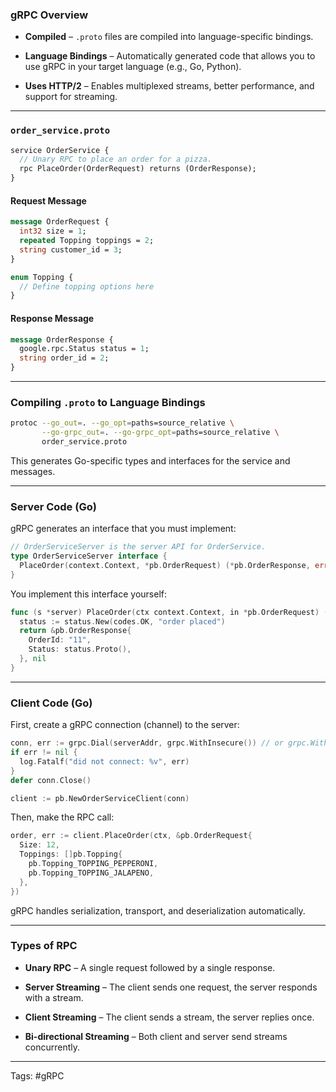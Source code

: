### gRPC Overview

- **Compiled** – `.proto` files are compiled into language-specific bindings.
    
- **Language Bindings** – Automatically generated code that allows you to use gRPC in your target language (e.g., Go, Python).
    
- **Uses HTTP/2** – Enables multiplexed streams, better performance, and support for streaming.
    
---

### `order_service.proto`

```proto
service OrderService {
  // Unary RPC to place an order for a pizza.
  rpc PlaceOrder(OrderRequest) returns (OrderResponse);
}
```

#### Request Message

```proto
message OrderRequest {
  int32 size = 1;
  repeated Topping toppings = 2;
  string customer_id = 3;
}

enum Topping {
  // Define topping options here
}
```

#### Response Message

```proto
message OrderResponse {
  google.rpc.Status status = 1;
  string order_id = 2;
}
```

---

### Compiling `.proto` to Language Bindings

```bash
protoc --go_out=. --go_opt=paths=source_relative \
       --go-grpc_out=. --go-grpc_opt=paths=source_relative \
       order_service.proto
```

This generates Go-specific types and interfaces for the service and messages.

---

### Server Code (Go)

gRPC generates an interface that you must implement:

```go
// OrderServiceServer is the server API for OrderService.
type OrderServiceServer interface {
  PlaceOrder(context.Context, *pb.OrderRequest) (*pb.OrderResponse, error)
}
```

You implement this interface yourself:

```go
func (s *server) PlaceOrder(ctx context.Context, in *pb.OrderRequest) (*pb.OrderResponse, error) {
  status := status.New(codes.OK, "order placed")
  return &pb.OrderResponse{
    OrderId: "11",
    Status: status.Proto(),
  }, nil
}
```

---
### Client Code (Go)

First, create a gRPC connection (channel) to the server:

```go
conn, err := grpc.Dial(serverAddr, grpc.WithInsecure()) // or grpc.WithTransportCredentials(...)
if err != nil {
  log.Fatalf("did not connect: %v", err)
}
defer conn.Close()

client := pb.NewOrderServiceClient(conn)
```

Then, make the RPC call:

```go
order, err := client.PlaceOrder(ctx, &pb.OrderRequest{
  Size: 12,
  Toppings: []pb.Topping{
    pb.Topping_TOPPING_PEPPERONI,
    pb.Topping_TOPPING_JALAPENO,
  },
})
```

gRPC handles serialization, transport, and deserialization automatically.

---

### Types of RPC

- **Unary RPC** – A single request followed by a single response.
    
- **Server Streaming** – The client sends one request, the server responds with a stream.
    
- **Client Streaming** – The client sends a stream, the server replies once.
    
- **Bi-directional Streaming** – Both client and server send streams concurrently.
    

___
Tags: #gRPC